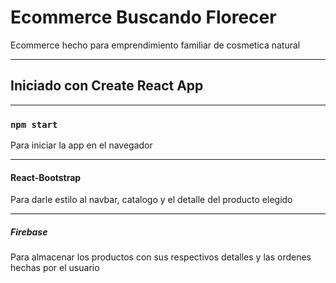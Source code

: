 # Ecommerce Buscando Florecer
Ecommerce hecho para emprendimiento familiar de cosmetica natural
***
## Iniciado con Create React App
***
### `npm start` 
Para iniciar la app en el navegador
***
#### React-Bootstrap 
Para darle estilo al navbar, catalogo y el detalle del producto elegido
***
##### Firebase
Para almacenar los productos con sus respectivos detalles y las ordenes hechas por el usuario
